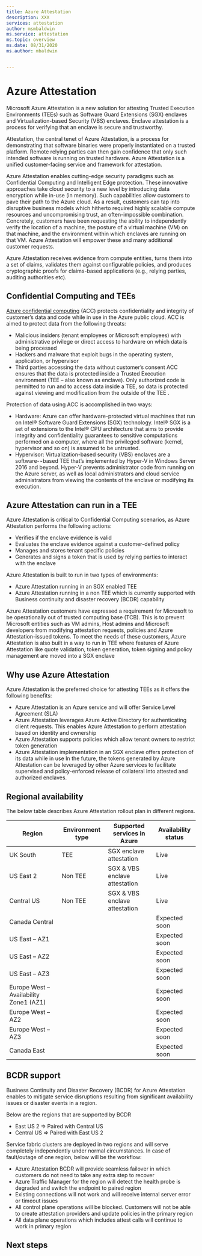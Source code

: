 ```yaml
---
title: Azure Attestation 
description: XXX
services: attestation
author: msmbaldwin
ms.service: attestation
ms.topic: overview
ms.date: 08/31/2020
ms.author: mbaldwin


---
```

# Azure Attestation

Microsoft Azure Attestation is a new solution for attesting Trusted Execution Environments (TEEs) such as Software Guard Extensions (SGX) enclaves and Virtualization-based Security (VBS) enclaves. Enclave attestation is a process for verifying that an enclave is secure and trustworthy.

Attestation, the central tenet of Azure Attestation, is a process for demonstrating that software binaries were properly instantiated on a trusted platform. Remote relying parties can then gain confidence that only such intended software is running on trusted hardware. Azure Attestation is a unified customer-facing service and framework for attestation. 

Azure Attestation enables cutting-edge security paradigms such as Confidential Computing and Intelligent Edge protection. These innovative approaches take cloud security to a new level by introducing data encryption while in-use (in memory). Such capabilities allow customers to pave their path to the Azure cloud. As a result, customers can tap into disruptive business models which hitherto required highly scalable compute resources and uncompromising trust, an often-impossible combination. Concretely, customers have been requesting the ability to independently verify the location of a machine, the posture of a virtual machine (VM) on that machine, and the environment within which enclaves are running on that VM. Azure Attestation will empower these and many additional customer requests. 

Azure Attestation receives evidence from compute entities, turns them into a set of claims, validates them against configurable policies, and produces cryptographic proofs for claims-based applications (e.g., relying parties, auditing authorities etc).

## Confidential Computing and TEEs

[Azure confidential computing](https://azure.microsoft.com/solutions/confidential-compute/) (ACC) protects confidentiality and integrity of customer’s data and code while in use in the Azure public cloud. ACC is aimed to protect data from the following threats:
- Malicious insiders (tenant employees or Microsoft employees) with administrative privilege or direct access to hardware on which data is being processed
- Hackers and malware that exploit bugs in the operating system, application, or hypervisor
- Third parties accessing the data without customer’s consent
ACC ensures that the data is protected inside a Trusted Execution environment (TEE – also known as enclave). Only authorized code is permitted to run and to access data inside a TEE, so data is protected against viewing and modification from the outside of the TEE .

Protection of data using ACC is accomplished in two ways:

- Hardware: Azure can offer hardware-protected virtual machines that run on Intel® Software Guard Extensions (SGX) technology. Intel® SGX is a set of extensions to the Intel® CPU architecture that aims to provide integrity and confidentiality guarantees to sensitive computations performed on a computer, where all the privileged software (kernel, hypervisor and so on) is assumed to be untrusted.
- Hypervisor: Virtualization-based security (VBS) enclaves are a software-¬based TEE that’s implemented by Hyper-V in Windows Server 2016 and beyond. Hyper-V prevents administrator code from running on the Azure server, as well as local administrators and cloud service administrators from viewing the contents of the enclave or modifying its execution.

## Azure Attestation can run in a TEE

Azure Attestation is critical to Confidential Computing scenarios, as Azure Attestation performs the following actions:
- Verifies if the enclave evidence is valid 
- Evaluates the enclave evidence against a customer-defined policy 
- Manages and stores tenant specific policies
- Generates and signs a token that is used by relying parties to interact with the enclave

Azure Attestation is built to run in two types of environments:
- Azure Attestation running in an SGX enabled TEE
- Azure Attestation running in a non TEE which is currently supported with Business continuity and disaster recovery (BCDR) capability

Azure Attestation customers have expressed a requirement for Microsoft to be operationally out of trusted computing base (TCB). This is to prevent Microsoft entities such as VM admins, Host admins and Microsoft developers from modifying attestation requests, policies and Azure Attestation-issued tokens. To meet the needs of these customers, Azure Attestation is also built in a way to run in TEE where features of Azure Attestation like quote validation, token generation, token signing and policy management are moved into a SGX enclave

## Why use Azure Attestation

Azure Attestation is the preferred choice for attesting TEEs as it offers the following benefits: 
- Azure Attestation is an Azure service and will offer Service Level Agreement (SLA)
- Azure Attestation leverages Azure Active Directory for authenticating client requests. This enables Azure Attestation to perform attestation based on identity and ownership
- Azure Attestation supports policies which allow tenant owners to restrict token generation
- Azure Attestation implementation in an SGX enclave offers protection of its data while in use
In the future, the tokens generated by Azure Attestation can be leveraged by other Azure services to facilitate supervised and policy-enforced release of collateral into attested and authorized enclaves.

## Regional availability

The below table describes Azure Attestation rollout plan in different regions.

| Region | Environment type | Supported services in Azure | Availability status |
|--|--|--|--|
| UK South | TEE | SGX enclave attestation | Live |
| US East 2 | Non TEE | SGX & VBS enclave attestation | Live 
| Central US | Non TEE | SGX & VBS enclave attestation | Live
| Canada Central | | | Expected soon |
| US East  – AZ1 | | | Expected soon |
| US East – AZ2 | | | Expected soon |
| US East  – AZ3 | | | Expected soon |
| Europe West – Availability Zone1 (AZ1) | | | Expected soon |
| Europe West – AZ2 | | | Expected soon |
| Europe West – AZ3 | | | Expected soon |
| Canada East | | | Expected soon |

## BCDR support

Business Continuity and Disaster Recovery (BCDR) for Azure Attestation enables to mitigate service disruptions resulting from significant availability issues or disaster events in a region. 

Below are the regions that are supported by BCDR
- East US 2 => Paired with Central US 
- Central US => Paired with East US 2 

Service fabric clusters are deployed in two regions and will serve completely independently under normal circumstances. In case of fault/outage of one region, below will be the workflow: 
- Azure Attestation BCDR will provide seamless failover in which customers do not need to take any extra step to recover
- Azure Traffic Manager for the region will detect the health probe is degraded and switch the endpoint to paired region
- Existing connections will not work and will receive internal server error or timeout issues
- All control plane operations will be blocked. Customers will not be able to create attestation providers and update policies in the primary region
- All data plane operations which includes attest calls will continue to work in primary region

## Next steps

